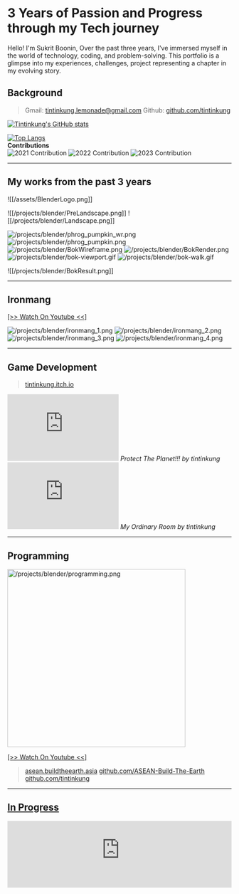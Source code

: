 # 3 Years of Passion and Progress through my Tech journey

Hello! I'm Sukrit Boonin, Over the past three years, I've immersed myself in the world of technology, coding, and problem-solving. This portfolio is a glimpse into my experiences, challenges, project representing a chapter in my evolving story.


## Background

> Gmail: tintinkung.lemonade@gmail.com
> Github: [github.com/tintinkung](https://github.com/tintinkung)

[![Tintinkung's GitHub stats](https://github-readme-stats.vercel.app/api?username=tintinkung&count_privates=true&show_icons=true&theme=onedark&count_private)](https://github.com/anuraghazra/github-readme-stats)

<div className="grid gap-2 grid-cols-2 grid-rows-1">
    <a href="https://github.com/anuraghazra/github-readme-stats">
        <img className="my-0" src="https://github-readme-stats.vercel.app/api/top-langs/?username=tintinkung&amp;theme=onedark&amp;count_privates=true&amp;show_icons=true&amp;langs_count=5" alt="Top Langs" />
    </a>
    <div className="border-solid border border-[#d0cfd0] bg-[#0d1117] rounded-md text-center text-lg">
        <div className="mt-3 mb-2"><strong >Contributions</strong></div>
        <img className="internal new my-0" src="/projects/github/2021g.png" alt="2021 Contribution" />
        <img className="internal new my-0" src="/projects/github/2022g.png" alt="2022 Contribution" />
        <img className="internal new my-0" src="/projects/github/2023g.png" alt="2023 Contribution" />
    </div>
</div>

---

## My works from the past 3 years
![[/assets/BlenderLogo.png]]

![[/projects/blender/PreLandscape.png]]
![[/projects/blender/Landscape.png]]

<div className="grid gap-4 grid-cols-2 grid-rows-3">
    <img className="internal new my-0" src="/projects/blender/phrog_pumpkin_wr.png" alt="/projects/blender/phrog_pumpkin_wr.png" />
    <img className="internal new my-0" src="/projects/blender/phrog_pumpkin.png" alt="/projects/blender/phrog_pumpkin.png" />
    <img className="internal new my-0" src="/projects/blender/BokWireframe.png" alt="/projects/blender/BokWireframe.png" />
    <img className="internal new my-0" src="/projects/blender/BokRender.png" alt="/projects/blender/BokRender.png" />
    <img className="internal new my-0" src="/projects/blender/bok-viewport.gif" alt="/projects/blender/bok-viewport.gif" />
    <img className="internal new my-0" src="/projects/blender/bok-walk.gif" alt="/projects/blender/bok-walk.gif" />
</div>

![[/projects/blender/BokResult.png]]

---
## Ironmang
[[\>\> Watch On Youtube \<\<]](https://youtu.be/jx8poinmrQg?si=gcIQ_HAnnpS57SsQ)

<div className="grid gap-2 grid-cols-2 grid-rows-1 mt-5">
    <img className="internal new my-0" src="/projects/blender/ironmang_1.png" alt="/projects/blender/ironmang_1.png" />
    <img className="internal new my-0" src="/projects/blender/ironmang_2.png" alt="/projects/blender/ironmang_2.png" />
</div>
<div className="grid gap-2 grid-cols-2 grid-rows-1 my-2">
    <img className="internal new my-0" src="/projects/blender/ironmang_3.png" alt="/projects/blender/ironmang_3.png" />
    <img className="internal new my-0" src="/projects/blender/ironmang_4.png" alt="/projects/blender/ironmang_4.png" />
</div>

---

## Game Development

> [tintinkung.itch.io](https://tintinkung.itch.io)

<div className="grid gap-4 grid-cols-2 grid-rows-1">
    <div className="flex-auto text-center">
        <iframe className="max-w-20 max-h-20 my-2" width="250" frameborder="0" src="https://itch.io/embed/1178333?linkback=true&amp;bg_color=0f0f0f&amp;fg_color=ededed&amp;border_color=464646">
        </iframe>
        <i>Protect The Planet!!! by tintinkung</i>
    </div>
    <div className="flex-auto text-center">
        <iframe className="max-w-20 max-h-20 my-2" width="250" frameborder="0" src="https://itch.io/embed/1195540?bg_color=0f0f0f&amp;fg_color=ededed&amp;border_color=464646" >
        </iframe>
        <i>My Ordinary Room by tintinkung</i>
    </div>
</div>

---

## Programming

<img className="internal new my-4" width="400" src="/projects/blender/programming.png" alt="/projects/blender/programming.png" />

[[\>\> Watch On Youtube \<\<]](https://youtu.be/1sE8nxP-7y8)


> [asean.buildtheearth.asia](https://asean.buildtheearth.asia)
> [github.com/ASEAN-Build-The-Earth](https://github.com/ASEAN-Build-The-Earth)
> [github.com/tintinkung](https://github.com/tintinkung)

---

## [In Progress](https://deploy-preview-4--twofeetcat.netlify.app/)

<iframe className="my-2" width="100%" frameborder="0" src="https://deploy-preview-4--twofeetcat.netlify.app/"></iframe>